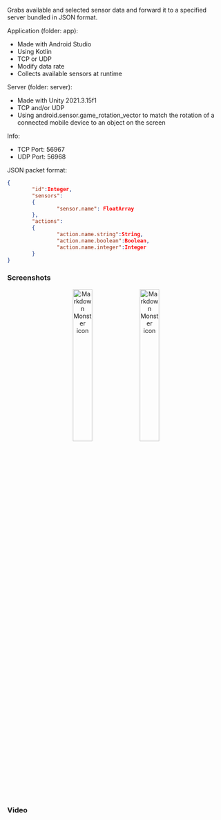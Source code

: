 Grabs available and selected sensor data and forward it to a specified server bundled in JSON format.

Application (folder: app):
 - Made with Android Studio
 - Using Kotlin
 - TCP or UDP
 - Modify data rate
 - Collects available sensors at runtime 

Server (folder: server):
 - Made with Unity 2021.3.15f1
 - TCP and/or UDP
 - Using android.sensor.game_rotation_vector to match the rotation of a connected mobile device to an object on the screen

Info:
- TCP Port: 56967
- UDP Port: 56968

JSON packet format:
```json
{
        "id":Integer,
        "sensors": 
        {
                "sensor.name": FloatArray
        },
        "actions":
        {
                "action.name.string":String,
                "action.name.boolean":Boolean,
                "action.name.integer":Integer
        }
}
```

### Screenshots

<div style="text-align: center">
<img src="https://btokesoftwares.com/nelson-rule-python/app_main.jpg"
     alt="Markdown Monster icon"
     style="width: 30%" 
     width=300/>
<img src="https://btokesoftwares.com/nelson-rule-python/app_connect.jpg"
     alt="Markdown Monster icon"
     style="width: 30%" 
     width=300/>
</div>

### Video

